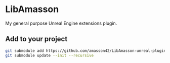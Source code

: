 # LibAmasson

My general purpose Unreal Engine extensions plugin.



## Add to your project

```sh
git submodule add https://github.com/amasson42/LibAmasson-unreal-plugin.git Plugins/LibAmasson
git submodule update --init --recursive
```
